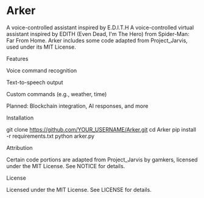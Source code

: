 # Arker
A voice-controlled assistant inspired by E.D.I.T.H
A voice-controlled virtual assistant inspired by EDITH (Even Dead, I'm The Hero) from Spider-Man: Far From Home. Arker includes some code adapted from Project_Jarvis, used under its MIT License.

Features





Voice command recognition



Text-to-speech output



Custom commands (e.g., weather, time)



Planned: Blockchain integration, AI responses, and more

Installation

git clone https://github.com/YOUR_USERNAME/Arker.git
cd Arker
pip install -r requirements.txt
python arker.py

Attribution

Certain code portions are adapted from Project_Jarvis by gamkers, licensed under the MIT License. See NOTICE for details.

License

Licensed under the MIT License. See LICENSE for details.
